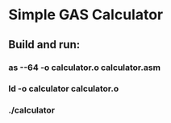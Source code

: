 # Simple GAS Calculator

## Build and run:

### as --64 -o calculator.o calculator.asm

###  ld -o calculator calculator.o

###  ./calculator

